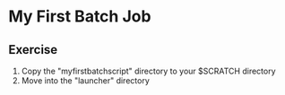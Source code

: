# My First Batch Job

## Exercise

1. Copy the "myfirstbatchscript" directory to your $SCRATCH directory
2. Move into the "launcher" directory


